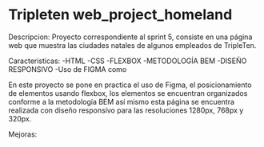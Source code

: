 # Tripleten web_project_homeland
Descripcion:
Proyecto correspondiente al sprint 5, consiste en una página web que muestra las ciudades natales de algunos empleados de TripleTen.

Caracteristicas:
-HTML
-CSS
-FLEXBOX
-METODOLOGÍA BEM
-DISEÑO RESPONSIVO 
-Uso de FIGMA como 

En este proyecto se pone en practica el uso de Figma, el posicionamiento de elementos usando flexbox, los elementos se encuentran organizados conforme a la metodología BEM así mismo esta página se encuentra realizada con diseño responsivo para las resoluciones 1280px, 768px y 320px.


Mejoras:

